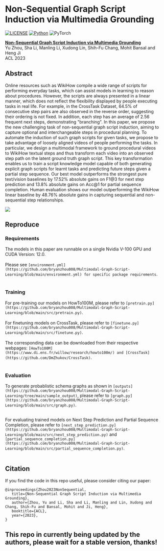 # Non-Sequential Graph Script Induction via Multimedia Grounding
[![LICENSE](https://img.shields.io/badge/license-MIT-green)](./LICENSE)
[![Python](https://img.shields.io/badge/python-3.6-blue)](https://www.python.org/)
![PyTorch](https://img.shields.io/badge/pytorch-1.5-yellow)


**[Non-Sequential Graph Script Induction via Multimedia Grounding](https://aclanthology.org/2023.acl-long.303.pdf)**<br>
Yu Zhou, Sha Li, Manling Li, Xudong Lin, Shih-Fu Chang, Mohit Bansal and Heng Ji <br>
ACL 2023 <br>

## Abstract
Online resources such as WikiHow compile a wide range of scripts for performing everyday tasks, which can assist models in learning to reason about procedures. However, the scripts are always presented in a linear manner, which does not reflect the flexibility displayed by people executing tasks in real life. For example, in the CrossTask Dataset, 64.5% of consecutive step pairs are also observed in the reverse order, suggesting their ordering is not fixed. In addition, each step has an average of 2.56 frequent next steps, demonstrating "branching". In this paper, we propose the new challenging task of non-sequential graph script induction, aiming to capture optional and interchangeable steps in procedural planning. To automate the induction of such graph scripts for given tasks, we propose to take advantage of loosely aligned videos of people performing the tasks. In particular, we design a multimodal framework to ground procedural videos to WikiHow textual steps and thus transform each video into an observed step path on the latent ground truth graph script. This key transformation enables us to train a script knowledge model capable of both generating explicit graph scripts for learnt tasks and predicting future steps given a partial step sequence. Our best model outperforms the strongest pure text/vision baselines by 17.52% absolute gains on F1@3 for next step prediction and 13.8% absolute gains on Acc@1 for partial sequence completion. Human evaluation shows our model outperforming the WikiHow linear baseline by 48.76% absolute gains in capturing sequential and non-sequential step relationships.


![](./media/out.png)


## Reproduce
### Requirements

The models in this paper are runnable on a single Nvidia V-100 GPU and CUDA Version: 12.0. <br><br>
Please see `[environment.yml](https://github.com/bryanzhou008/Multimodal-Graph-Script-Learning/blob/main/environment.yml) for specific package requirements`.<br><br>

### Training

For pre-training our models on HowTo100M, please refer to `[pretrain.py](https://github.com/bryanzhou008/Multimodal-Graph-Script-Learning/blob/main/src/pretrain.py)`.<br><br>
For finetuning models on CrossTask, please refer to  `[finetune.py](https://github.com/bryanzhou008/Multimodal-Graph-Script-Learning/blob/main/src/finetune.py)`.<br><br>
The corresponding data can be downloaded from their respective webpages: `[HowTo100M](https://www.di.ens.fr/willow/research/howto100m/) and [CrossTask](https://github.com/DmZhukov/CrossTask)`.<br><br>

### Evaluation

To generate probablistic schema graphs as shown in `[outputs](https://github.com/bryanzhou008/Multimodal-Graph-Script-Learning/tree/main/sample_output)`, please refer to `[graph.py](https://github.com/bryanzhou008/Multimodal-Graph-Script-Learning/blob/main/src/graph.py)`.<br><br>

For evaluating trained models on Next Step Prediction and Partial Sequence Completion, please refer to `[next_step_prediction.py](https://github.com/bryanzhou008/Multimodal-Graph-Script-Learning/blob/main/src/next_step_prediction.py)` and `[partial_sequence_completion.py](https://github.com/bryanzhou008/Multimodal-Graph-Script-Learning/blob/main/src/partial_sequence_completion.py)`.<br><br>


## Citation

If you find the code in this repo useful, please consider citing our paper:

```
@inproceedings{Zhou2023NonSequential,
   title={Non-Sequential Graph Script Induction via Multimedia Grounding},
   author={Zhou, Yu and Li, Sha and Li, Manling and Lin, Xudong and Chang, Shih-Fu and Bansal, Mohit and Ji, Heng},
   booktitle={ACL},
   year={2023},
}
```



## This repo in currently being updated by the authors, please wait for a stable version, thanks!
